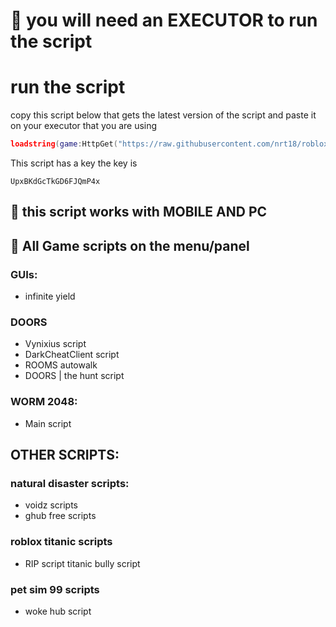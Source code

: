 # :pushpin: you will need an EXECUTOR to run the script

# run the script
copy this script below that gets the latest version of the script and paste it on your executor that you are using

```lua
loadstring(game:HttpGet("https://raw.githubusercontent.com/nrt18/robloxGameHub/main/ntscript.lua"))();
```

This script has a key the key is 
```
UpxBKdGcTkGD6FJQmP4x
```

## :pushpin: this script works with MOBILE AND PC 

## :pushpin: All Game scripts on the menu/panel

### GUIs:
- infinite yield

### DOORS
- Vynixius script
- DarkCheatClient script
- ROOMS autowalk
- DOORS | the hunt script

### WORM 2048:
- Main script

## OTHER SCRIPTS:

### natural disaster scripts:
- voidz scripts
- ghub free scripts

### roblox titanic scripts
- RIP script
titanic bully script

### pet sim 99 scripts
- woke hub script
